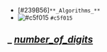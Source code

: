 - [#239B56]`**_Algorithms_**`
- ![#c5f015](https://via.placeholder.com/15/c5f015/c5f015.png) `#c5f015`
## _ [*number_of_digits*]()
